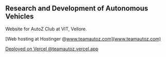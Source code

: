 ## Research and Development of Autonomous Vehicles
Website for AutoZ Club at VIT, Vellore.


[Web hosting at Hostinger @www.teamautoz.com](www.teamautoz.com)

[Deployed on Vercel @teamautoz.vercel.app](https://teamautoz.vercel.app)
